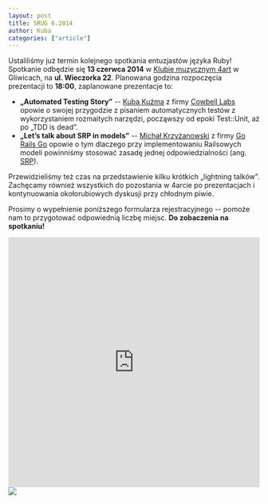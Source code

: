 ```yaml
---
layout: post
title: SRUG 6.2014
author: Kuba
categories: ["article"]
---
```


Ustaliliśmy już termin kolejnego spotkania entuzjastów języka Ruby!
Spotkanie odbędzie się **13&nbsp;czerwca&nbsp;2014** w [Klubie muzycznym
4art](http://www.4artgliwice.pl) w Gliwicach, na **ul.
Wieczorka&nbsp;22**. Planowana godzina rozpoczęcia prezentacji to
**18:00**, zaplanowane prezentacje to:

-   **„Automated Testing Story”** -- [Kuba Kuźma](https://kubakuzma.com)
    z firmy [Cowbell Labs](https://cowbell-labs.com) opowie o swojej
    przygodzie z pisaniem automatycznych testów z wykorzystaniem
    rozmaitych narzędzi, począwszy od epoki Test::Unit, aż po „TDD
    is dead”.
-   **„Let’s talk about SRP in models”** -- [Michał
    Krzyżanowski](https://github.com/krzyzak) z firmy [Go Rails
    Go](http://gorailsgo.com/) opowie o tym dlaczego przy
    implementowaniu Railsowych modeli powinniśmy stosować zasadę jednej
    odpowiedzialności (ang.
    [SRP](http://en.wikipedia.org/wiki/Single_responsibility_principle)).

Przewidzieliśmy też czas na przedstawienie kilku krótkich „lightning
talków”. Zachęcamy również wszystkich do pozostania w 4arcie po
prezentacjach i kontynuowania okołorubiowych dyskusji przy chłodnym
piwie.

Prosimy o wypełnienie poniższego formularza rejestracyjnego -- pomoże
nam to przygotować odpowiednią liczbę miejsc. **Do zobaczenia na
spotkaniu!**

<iframe src="https://docs.google.com/forms/d/168AV73fMh9WJ97e-Z1JIoHG5lbMOGLzxofwBPtPR6QU/viewform?embedded=true" width="100%" height="500" frameborder="0" marginheight="0" marginwidth="0">
Ładowanie...</iframe>

<a href="http://maps.google.com/maps?hl=pl&geocode=&q=4art+Gliwice&ll=50.291779,18.672595&z=14" class="text-center" style="display: block; width: 100%;">
    <img src="http://maps.google.com/maps/api/staticmap?center=50.291779,18.672595&zoom=14&markers=color:red|label:A|50.296539,18.659638&size=720x400&sensor=false" class="img-thumbnail">
</a>
